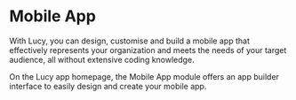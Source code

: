 # Mobile App

With Lucy, you can design, customise and build a mobile app that effectively represents your organization and meets the needs of your target audience, all without extensive coding knowledge.

On the Lucy app homepage, the Mobile App module offers an app builder interface to easily design and create your mobile app.

